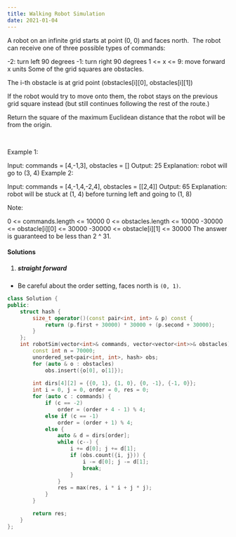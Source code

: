 ```yaml
---
title: Walking Robot Simulation
date: 2021-01-04
---
```

A robot on an infinite grid starts at point (0, 0) and faces north.  The robot can receive one of three possible types of commands:

-2: turn left 90 degrees
-1: turn right 90 degrees
1 <= x <= 9: move forward x units
Some of the grid squares are obstacles. 

The i-th obstacle is at grid point (obstacles[i][0], obstacles[i][1])

If the robot would try to move onto them, the robot stays on the previous grid square instead (but still continues following the rest of the route.)

Return the square of the maximum Euclidean distance that the robot will be from the origin.

 

Example 1:

Input: commands = [4,-1,3], obstacles = []
Output: 25
Explanation: robot will go to (3, 4)
Example 2:

Input: commands = [4,-1,4,-2,4], obstacles = [[2,4]]
Output: 65
Explanation: robot will be stuck at (1, 4) before turning left and going to (1, 8)
 

Note:

0 <= commands.length <= 10000
0 <= obstacles.length <= 10000
-30000 <= obstacle[i][0] <= 30000
-30000 <= obstacle[i][1] <= 30000
The answer is guaranteed to be less than 2 ^ 31.

#### Solutions

1. ##### straight forward

- Be careful about the order setting, faces north is `(0, 1)`.

```cpp
class Solution {
public:
    struct hash {
        size_t operator()(const pair<int, int> & p) const {
            return (p.first + 30000) * 30000 + (p.second + 30000);
        }
    };
    int robotSim(vector<int>& commands, vector<vector<int>>& obstacles) {
        const int n = 70000;
        unordered_set<pair<int, int>, hash> obs;
        for (auto & o : obstacles)
            obs.insert({o[0], o[1]});
        
        int dirs[4][2] = {{0, 1}, {1, 0}, {0, -1}, {-1, 0}};
        int i = 0, j = 0, order = 0, res = 0;
        for (auto c : commands) {
            if (c == -2)
                order = (order + 4 - 1) % 4;
            else if (c == -1)
                order = (order + 1) % 4;
            else {
                auto & d = dirs[order];
                while (c--) {
                    i += d[0]; j += d[1];
                    if (obs.count({i, j})) {
                        i -= d[0]; j -= d[1];
                        break;
                    }
                }
                res = max(res, i * i + j * j);
            }
        }

        return res;
    }
};
```